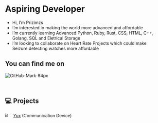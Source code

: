 # Aspiring Developer

- Hi, I’m Prizimzs
- I’m interested in making the world more advanced and affordable
- I’m currently learning Advanced Python, Ruby, Rust, CSS, HTML, C++, Golang, SQL and Eletrical Storage
- I’m looking to collaborate on Heart Rate Projects which could make Seizure detecting watches more affordable

## You can find me on 
![GitHub-Mark-64px](https://user-images.githubusercontent.com/66744597/125489637-9ebc8904-c87e-42ec-80a2-59a533e41976.png)

<br>

## :computer: Projects

<img src="https://i.pinimg.com/originals/bb/45/5e/bb455e779c5eec9d7fc6d161b8d36025.png" width="15px" height="15px" alt="js-icon"> &nbsp; [Yux](https://github.com/EternalVictim/Prizimzs-Friend2) (Communication Device) <br>
<!---
EternalVictim/EternalVictim is a ✨ special ✨ repository because its `README.md` (this file) appears on your GitHub profile.
You can click the Preview link to take a look at your changes.
--->
